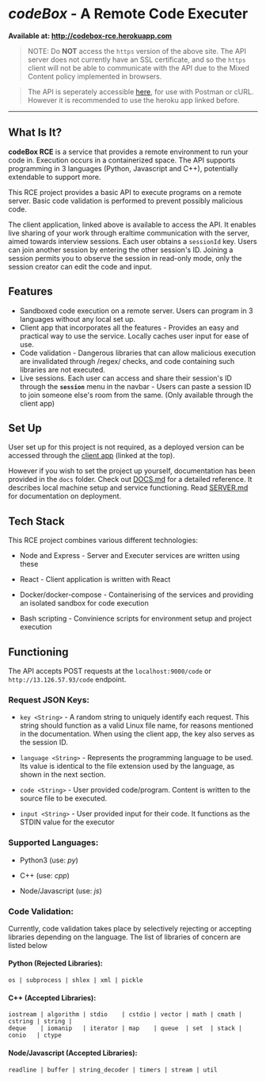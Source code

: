 # *codeBox* - A Remote Code Executer

**Available at: http://codebox-rce.herokuapp.com**

> NOTE: Do **NOT** access the `https` version of the above site. The API server does not currently have an SSL certificate, and so the `https` client will not be able to communicate with the API due to the Mixed Content policy implemented in browsers.

> The API is seperately accessible [here](http://13.126.57.93/code), for use with Postman or cURL. However it is recommended to use the heroku app linked before.

***

## What Is It?

**codeBox RCE** is a service that provides a remote environment to run your code in. Execution occurs in a containerized space. The API supports programming in 3 languages (Python, Javascript and C++), potentially extendable to support more.

This RCE project provides a basic API to execute programs on a remote server. Basic code validation is performed to prevent possibly malicious code.

The client application, linked above is available to access the API. It enables live sharing of your work through eraltime communication with the server, aimed towards interview sessions. Each user obtains a `sessionId` key. Users can join another session by entering the other session's ID. Joining a session permits you to observe the session in read-only mode, only the session creator can edit the code and input.

## Features

- Sandboxed code execution on a remote server. Users can program in 3 languages without any local set up.
- Client app that incorporates all the features - Provides an easy and practical way to use the service. Locally caches user input for ease of use.
- Code validation - Dangerous libraries that can allow malicious execution are invalidated through /regex/ checks, and code containing such libraries are not executed.
- Live sessions. Each user can access and share their session's ID through the **`session`** menu in the navbar - Users can paste a session ID to join someone else's room from the same. (Only available through the client app)

## Set Up

User set up for this project is not required, as a deployed version can be accessed through the [client app](http://codebox-rce.herokuapp.com) (linked at the top).

However if you wish to set the project up yourself, documentation has been provided in the `docs` folder. Check out [DOCS.md](https://github.com/nafees87n/remote-code-executor/blob/main/docs/DOCS.md) for a detailed reference. It describes local machine setup and service functioning. Read [SERVER.md](https://github.com/nafees87n/remote-code-executor/blob/main/docs/SERVER.md) for documentation on deployment.

## Tech Stack

This RCE project combines various different technologies:

- Node and Express - Server and Executer services are written using these

- React - Client application is written with React

- Docker/docker-compose - Containerising of the services and providing an isolated sandbox for code execution

- Bash scripting - Convinience scripts for environment setup and project execution

## Functioning

The API accepts POST requests at the `localhost:9000/code` or `http://13.126.57.93/code` endpoint.

### Request JSON Keys:

- `key <String>` - A random string to uniquely identify each request. This string should function as a valid Linux file name, for reasons mentioned in the documentation. When using the client app, the key also serves as the session ID.

- `language <String>` - Represents the programming language to be used. Its value is identical to the file extension used by the language, as shown in the next section.

- `code <String>` - User provided code/program. Content is written to the source file to be executed.

- `input <String>` - User provided input for their code. It functions as the STDIN value for the executor

### Supported Languages:

- Python3 (use: _py_)

- C++ (use: _cpp_)

- Node/Javascript (use: _js_)

### Code Validation:

Currently, code validation takes place by selectively rejecting or accepting libraries depending on the language. The list of libraries of concern are listed below

#### Python (Rejected Libraries):
```
os | subprocess | shlex | xml | pickle
```
#### C++ (Accepted Libraries):
```
iostream | algorithm | stdio    | cstdio | vector | math | cmath | cstring | string |
deque    | iomanip   | iterator | map    | queue  | set  | stack | conio   | ctype
```
#### Node/Javascript (Accepted Libraries):
```
readline | buffer | string_decoder | timers | stream | util
```
